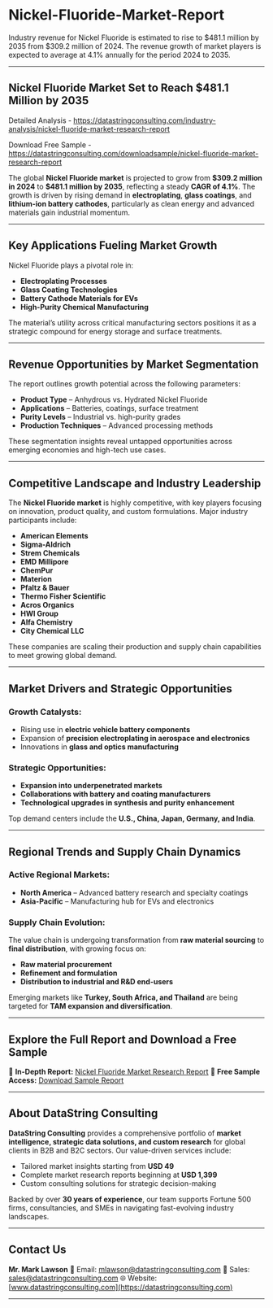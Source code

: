 # Nickel-Fluoride-Market-Report

Industry revenue for Nickel Fluoride is estimated to rise to $481.1 million by 2035 from $309.2 million of 2024. The revenue growth of market players is expected to average at 4.1% annually for the period 2024 to 2035.

---

## **Nickel Fluoride Market Set to Reach \$481.1 Million by 2035**

Detailed Analysis - https://datastringconsulting.com/industry-analysis/nickel-fluoride-market-research-report

Download Free Sample - https://datastringconsulting.com/downloadsample/nickel-fluoride-market-research-report

The global **Nickel Fluoride market** is projected to grow from **\$309.2 million in 2024** to **\$481.1 million by 2035**, reflecting a steady **CAGR of 4.1%**. The growth is driven by rising demand in **electroplating**, **glass coatings**, and **lithium-ion battery cathodes**, particularly as clean energy and advanced materials gain industrial momentum.

---

## **Key Applications Fueling Market Growth**

Nickel Fluoride plays a pivotal role in:

* **Electroplating Processes**
* **Glass Coating Technologies**
* **Battery Cathode Materials for EVs**
* **High-Purity Chemical Manufacturing**

The material’s utility across critical manufacturing sectors positions it as a strategic compound for energy storage and surface treatments.

---

## **Revenue Opportunities by Market Segmentation**

The report outlines growth potential across the following parameters:

* **Product Type** – Anhydrous vs. Hydrated Nickel Fluoride
* **Applications** – Batteries, coatings, surface treatment
* **Purity Levels** – Industrial vs. high-purity grades
* **Production Techniques** – Advanced processing methods

These segmentation insights reveal untapped opportunities across emerging economies and high-tech use cases.

---

## **Competitive Landscape and Industry Leadership**

The **Nickel Fluoride market** is highly competitive, with key players focusing on innovation, product quality, and custom formulations. Major industry participants include:

* **American Elements**
* **Sigma-Aldrich**
* **Strem Chemicals**
* **EMD Millipore**
* **ChemPur**
* **Materion**
* **Pfaltz & Bauer**
* **Thermo Fisher Scientific**
* **Acros Organics**
* **HWI Group**
* **Alfa Chemistry**
* **City Chemical LLC**

These companies are scaling their production and supply chain capabilities to meet growing global demand.

---

## **Market Drivers and Strategic Opportunities**

### **Growth Catalysts:**

* Rising use in **electric vehicle battery components**
* Expansion of **precision electroplating in aerospace and electronics**
* Innovations in **glass and optics manufacturing**

### **Strategic Opportunities:**

* **Expansion into underpenetrated markets**
* **Collaborations with battery and coating manufacturers**
* **Technological upgrades in synthesis and purity enhancement**

Top demand centers include the **U.S., China, Japan, Germany, and India**.

---

## **Regional Trends and Supply Chain Dynamics**

### **Active Regional Markets:**

* **North America** – Advanced battery research and specialty coatings
* **Asia-Pacific** – Manufacturing hub for EVs and electronics

### **Supply Chain Evolution:**

The value chain is undergoing transformation from **raw material sourcing** to **final distribution**, with growing focus on:

* **Raw material procurement**
* **Refinement and formulation**
* **Distribution to industrial and R\&D end-users**

Emerging markets like **Turkey, South Africa, and Thailand** are being targeted for **TAM expansion and diversification**.

---

## **Explore the Full Report and Download a Free Sample**

📘 **In-Depth Report:** [Nickel Fluoride Market Research Report](https://datastringconsulting.com/industry-analysis/nickel-fluoride-market-research-report)
📄 **Free Sample Access:** [Download Sample Report](https://datastringconsulting.com/downloadsample/nickel-fluoride-market-research-report)

---

## **About DataString Consulting**

**DataString Consulting** provides a comprehensive portfolio of **market intelligence, strategic data solutions, and custom research** for global clients in B2B and B2C sectors. Our value-driven services include:

* Tailored market insights starting from **USD 49**
* Complete market research reports beginning at **USD 1,399**
* Custom consulting solutions for strategic decision-making

Backed by over **30 years of experience**, our team supports Fortune 500 firms, consultancies, and SMEs in navigating fast-evolving industry landscapes.

---

## **Contact Us**

**Mr. Mark Lawson**
📧 Email: [mlawson@datastringconsulting.com](mailto:mlawson@datastringconsulting.com)
📧 Sales: [sales@datastringconsulting.com](mailto:sales@datastringconsulting.com)
🌐 Website: [www.datastringconsulting.com](https://datastringconsulting.com)

---

